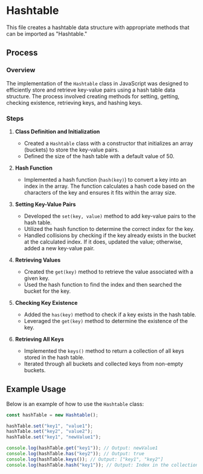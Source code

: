 # Hashtable

This file creates a hashtable data structure with appropriate methods that can be imported as "Hashtable."

## Process

### Overview

The implementation of the `Hashtable` class in JavaScript was designed to efficiently store and retrieve key-value pairs using a hash table data structure. The process involved creating methods for setting, getting, checking existence, retrieving keys, and hashing keys.

### Steps

1. **Class Definition and Initialization**
   - Created a `Hashtable` class with a constructor that initializes an array (buckets) to store the key-value pairs.
   - Defined the size of the hash table with a default value of 50.

2. **Hash Function**
   - Implemented a hash function (`hash(key)`) to convert a key into an index in the array. The function calculates a hash code based on the characters of the key and ensures it fits within the array size.

3. **Setting Key-Value Pairs**
   - Developed the `set(key, value)` method to add key-value pairs to the hash table.
   - Utilized the hash function to determine the correct index for the key.
   - Handled collisions by checking if the key already exists in the bucket at the calculated index. If it does, updated the value; otherwise, added a new key-value pair.

4. **Retrieving Values**
   - Created the `get(key)` method to retrieve the value associated with a given key.
   - Used the hash function to find the index and then searched the bucket for the key.

5. **Checking Key Existence**
   - Added the `has(key)` method to check if a key exists in the hash table.
   - Leveraged the `get(key)` method to determine the existence of the key.

6. **Retrieving All Keys**
   - Implemented the `keys()` method to return a collection of all keys stored in the hash table.
   - Iterated through all buckets and collected keys from non-empty buckets.

## Example Usage

Below is an example of how to use the `Hashtable` class:

```javascript
const hashTable = new Hashtable();

hashTable.set("key1", "value1");
hashTable.set("key2", "value2");
hashTable.set("key1", "newValue1");

console.log(hashTable.get("key1")); // Output: newValue1
console.log(hashTable.has("key2")); // Output: true
console.log(hashTable.keys()); // Output: ["key1", "key2"]
console.log(hashTable.hash("key1")); // Output: Index in the collection
```
